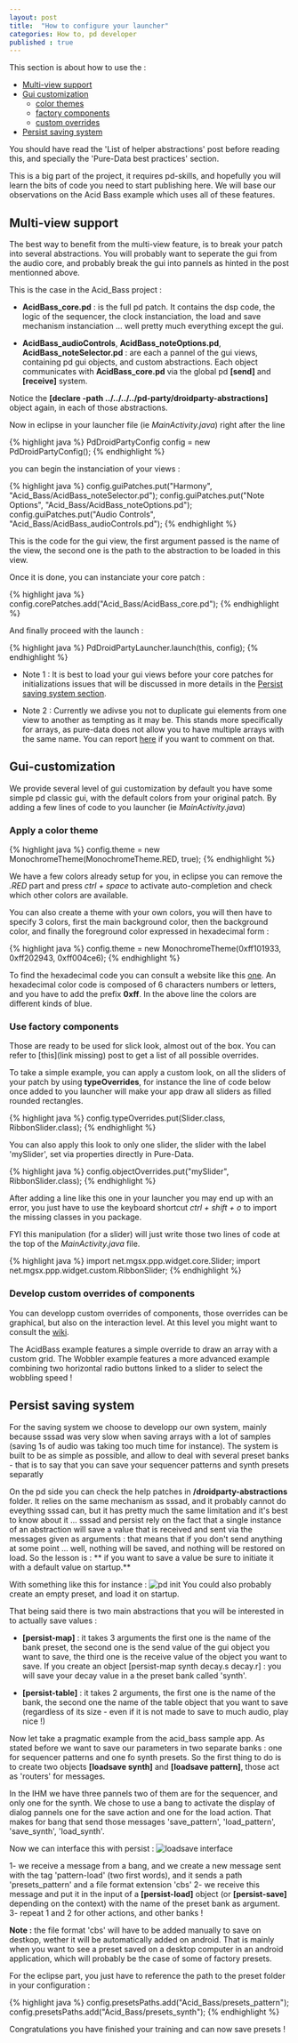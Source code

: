```yaml
---
layout: post
title:  "How to configure your launcher"
categories: How to, pd developer
published : true
---
```


This section is about how to use the :

* [Multi-view support](#multi-view)<br>
* [Gui customization](#gui-custom)<br>
	 * [color themes](#color-theme)<br>
	 * [factory components](#factory-components)<br>
	 * [custom overrides](#custom-overrides)<br>
* [Persist saving system](#persist)<br>


You should have read the 'List of helper abstractions' post before reading this, and specially the 'Pure-Data best practices' section.

This is a big part of the project, it requires pd-skills, and hopefully you will learn the bits of code you need to start publishing here. We will base our observations on the Acid Bass example which uses all of these features. 


<a name="multi-view"/>

## Multi-view support

The best way to benefit from the multi-view feature, is to break your patch into several abstractions. You will probably want to seperate the gui from the audio core, and probably break the gui into pannels as hinted in the post mentionned above.

This is the case in the Acid_Bass project :

* **AcidBass_core.pd** : is the full pd patch. It contains the dsp code, the logic of the sequencer, the clock instanciation, the load and save mechanism instanciation ... well pretty much everything except the gui. 

* **AcidBass_audioControls**, **AcidBass_noteOptions.pd**, **AcidBass_noteSelector.pd** : are each a pannel of the gui views, containing pd gui objects, and custom abstractions. Each object communicates with **AcidBass_core.pd** via the global pd **[send]** and **[receive]** system.

Notice the **[declare -path ../../../../pd-party/droidparty-abstractions]** object again, in each of those abstractions.

Now in eclipse in your launcher file (ie *MainActivity.java*) right after the line

{% highlight java %}  PdDroidPartyConfig config = new PdDroidPartyConfig(); {% endhighlight %}

you can begin the instanciation of your views :

{% highlight java %} 
config.guiPatches.put("Harmony", "Acid_Bass/AcidBass_noteSelector.pd");
config.guiPatches.put("Note Options", "Acid_Bass/AcidBass_noteOptions.pd");
config.guiPatches.put("Audio Controls", "Acid_Bass/AcidBass_audioControls.pd");
{% endhighlight %}

This is the code for the gui view, the first argument passed is the name of the view, the second one is the path to the abstraction to be loaded in this view.

Once it is done, you can instanciate your core patch :

{% highlight java %} 
config.corePatches.add("Acid_Bass/AcidBass_core.pd");
{% endhighlight %}

And finally proceed with the launch :

{% highlight java %} 
PdDroidPartyLauncher.launch(this, config);
{% endhighlight %}

* Note 1 : It is best to load your gui views before your core patches for initializations issues that will be discussed in more details in the [Persist saving system section](#persist).

* Note 2 : Currently we adivse you not to duplicate gui elements from one view to another as tempting as it may be. This stands more specifically for arrays, as pure-data does not allow you to have multiple arrays with the same name. You can report [here](https://github.com/b2renger/PdDroidPublisher/issues/13) if you want to comment on that.

<a name="gui-custom"/>

## Gui-customization

We provide several level of gui customization by default you have some simple pd classic gui, with the default colors from your original patch. By adding a few lines of code to you launcher (ie *MainActivity.java*)

<a name="color-theme"/>

### Apply a color theme

{% highlight java %} 
config.theme = new MonochromeTheme(MonochromeTheme.RED, true);
{% endhighlight %}

We have a few colors already setup for you, in eclipse you can remove the *.RED* part and press *ctrl + space* to activate auto-completion and check which other colors are available.

You can also create a theme with your own colors, you will then have to specify 3 colors, first the main background color, then the background color, and finally the foreground color expressed in hexadecimal form :

{% highlight java %} 
config.theme = new MonochromeTheme(0xff101933, 0xff202943, 0xff004ce6);
{% endhighlight %}

To find the hexadecimal code you can consult a website like this [one](http://www.color-hex.com/). An hexadecimal color code is composed of 6 characters numbers or letters, and you have to add the prefix **0xff**. In the above line the colors are different kinds of blue.

<a name="factory-components"/>

### Use factory components 

Those are ready to be used for slick look, almost out of the box. You can refer to [this](link missing) post to get a list of all possible overrides.

To take a simple example, you can apply a custom look, on all the sliders of your patch by using **typeOverrides**, for instance the line of code below once added to you launcher will make your app draw all sliders as filled rounded rectangles.

{% highlight java %} 
config.typeOverrides.put(Slider.class, RibbonSlider.class);
{% endhighlight %}

You can also apply this look to only one slider, the slider with the label 'mySlider', set via properties directly in Pure-Data.

{% highlight java %} 
config.objectOverrides.put("mySlider", RibbonSlider.class);
{% endhighlight %}

After adding a line like this one in your launcher you may end up with an error, you just have to use the keyboard shortcut *ctrl + shift + o* to import the missing classes in you package.

FYI this manipulation (for a slider) will just write those two lines of code at the top of the *MainActivity.java* file.

{% highlight java %} 
import net.mgsx.ppp.widget.core.Slider;
import net.mgsx.ppp.widget.custom.RibbonSlider;
{% endhighlight %}

<a name="custom-overrides"/>

### Develop custom overrides of components

You can developp custom overrides of components, those overrides can be graphical, but also on the interaction level. At this level you might want to consult the [wiki](https://github.com/b2renger/PdDroidPublisher/wiki). 

The AcidBass example features a simple override to draw an array with a custom grid. The Wobbler example features a more advanced example combining two horizontal radio buttons linked to a slider to select the wobbling speed !


<a name="persist"/>

## Persist saving system

For the saving system we choose to developp our own system, mainly because sssad was very slow when saving arrays with a lot of samples (saving 1s of audio was taking too much time for instance). The system is built to be as simple as possible, and allow to deal with several preset banks - that is to say that you can save your sequencer patterns and synth presets separatly

On the pd side you can check the help patches in **/droidparty-abstractions** folder. It relies on the same mechanism as sssad, and it probably cannot do eveything sssad can, but it has pretty much the same limitation and it's best to know about it ... sssad and persist rely on the fact that a single instance of an abstraction will save a value that is received and sent via the messages given as arguments : that means that if you don't send anything at some point ... well, nothing will be saved, and nothing will be restored on load. So the lesson is : ** if you want to save a value be sure to initiate it with a default value on startup.** 

With something like this for instance : ![pd init]({{site.baseurl}}/img/pd/init.png)
You could also probably create an empty preset, and load it on startup.

That being said there is two main abstractions that you will be interested in to actually save values :

* **[persist-map]** : it takes 3 arguments the first one is the name of the bank preset, the second one is the send value of the gui object you want to save, the third one is the receive value of the object you want to save. If you create an object [persist-map synth decay.s decay.r] : you will save your decay value in a the preset bank called 'synth'.

* **[persist-table]** : it takes 2 arguments, the first one is the name of the bank, the second one the name of the table object that you want to save (regardless of its size - even if it is not made to save to much audio, play nice !)

Now let take a pragmatic example from the acid_bass sample app. As stated before we want to save our parameters in two separate banks : one for sequencer patterns and one fo synth presets. So the first thing to do is to create two objects **[loadsave synth]** and **[loadsave pattern]**, those act as 'routers' for messages.

In the IHM we have three pannels two of them are for the sequencer, and only one for the synth. We chose to use a bang to activate the display of dialog pannels one for the save action and one for the load action. That makes for bang that send those messages 'save_pattern', 'load_pattern', 'save_synth', 'load_synth'.

Now we can interface this with persist :
![loadsave interface]({{site.baseurl}}/img/pd/loadsave-gui-binding.png)

1- we receive a message from a bang, and we create a new message sent with the tag 'pattern-load' (two first words), and it sends a path 'presets_pattern' and a file format extension 'cbs'
2- we receive this message and put it in the input of a **[persist-load]** object (or **[persist-save]** depending on the context) with the name of the preset bank as argument.
3- repeat 1 and 2 for other actions, and other banks !

**Note :** the file format 'cbs' will have to be added manually to save on destkop, wether it will be automatically added on android. That is mainly when you want to see a preset saved on a desktop computer in an android application, which will probably be the case of some of factory presets.

For the eclipse part, you just have to reference the path to the preset folder in your configuration :

{% highlight java %} 
config.presetsPaths.add("Acid_Bass/presets_pattern");
config.presetsPaths.add("Acid_Bass/presets_synth");
{% endhighlight %}

Congratulations you have finished your training and can now save presets !